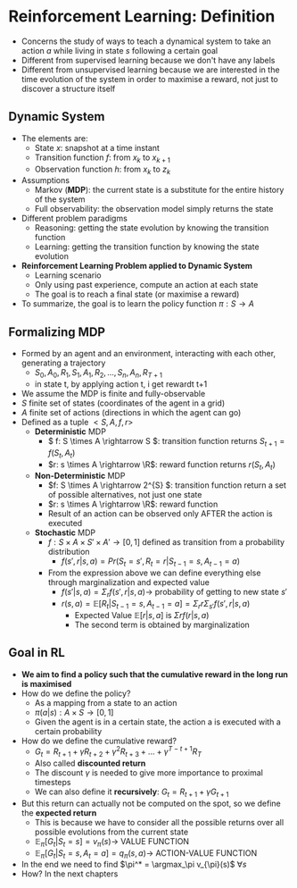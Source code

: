 # Reinforcement Learning: Definition

- Concerns the study of ways to teach a dynamical system to take an action $a$ while living in state $s$ following a certain goal
- Different from supervised learning because we don't have any labels
- Different from unsupervised learning because we are interested in the time evolution of the system in order to maximise a reward, not just to discover a structure itself

## Dynamic System

- The elements are:
  - State $x$: snapshot at a time instant
  - Transition function $f$: from $x_k$ to $x_{k+1}$
  - Observation function $h$: from $x_k$ to $z_k$
- Assumptions
  - Markov (**MDP**): the current state is a substitute for the entire history of the system
  - Full observability: the observation model simply returns the state
- Different problem paradigms
  - Reasoning: getting the state evolution by knowing the transition function
  - Learning: getting the transition function by knowing the state evolution
- **Reinforcement Learning Problem applied to Dynamic System**
  - Learning scenario
  - Only using past experience, compute an action at each state
  - The goal is to reach a final state (or maximise a reward)
- To summarize, the goal is to learn the policy function $\pi: S \rightarrow A$

## Formalizing MDP

- Formed by an agent and an environment, interacting with each other, generating a trajectory
  - $S_0, A_0, R_1, S_1, A_1, R_2, ..., S_n, A_n, R_{T+1}$
  - in state t, by applying action t, i get rewardt t+1
- We assume the MDP is finite and fully-observable
- $S$ finite set of states (coordinates of the agent in a grid)
- $A$ finite set of actions (directions in which the agent can go)
- Defined as a tuple $<S,A,f,r>$
  - **Deterministic** MDP
    - $ f: S \times A \rightarrow S $: transition function returns $S_{t+1} = f(S_t,A_t)$
    - $r: s \times A \rightarrow \R$: reward function returns $r(S_t,A_t)$
  - **Non-Deterministic** MDP
    - $f: S \times A \rightarrow 2^{S} $: transition function return a set of possible alternatives, not just one state
    - $r: s \times A \rightarrow \R$: reward function
    - Result of an action can be observed only AFTER the action is executed
  - **Stochastic** MDP
    - $f: S \times A \times S' \times A' \rightarrow [0,1]$ defined as transition from a probability distribution
      - $f(s',r|s,a) = Pr(S_t=s', R_t=r | S_{t-1}=s, A_{t-1}=a)$
    - From the expression above we can define everything else through marginalization and expected value
      - $f(s'|s,a) = \Sigma_r f(s',r|s,a) \rightarrow$ probability of getting to new state $s'$
      - $r(s,a) = \mathbb{E}[R_t | S_{t-1}=s, A_{t-1}=a] = \Sigma_r r \Sigma_{s'} f(s',r|s,a)$
        - Expected Value $\mathbb{E}[r|s,a]$ is $\Sigma r f(r|s,a)$
        - The second term is obtained by marginalization

## Goal in RL

- **We aim to find a policy such that the cumulative reward in the long run is maximised**
- How do we define the policy?
  - As a mapping from a state to an action
  - $\pi(a|s): A \times S \rightarrow [0,1]$
  - Given the agent is in a certain state, the action a is executed with a certain probability
- How do we define the cumulative reward?
  - $G_t = R_{t+1} + \gamma R_{t+2} + \gamma^2 R_{t+3} + ... + \gamma^{T-t+1} R_{T}$
  - Also called **discounted return**
  - The discount $\gamma$ is needed to give more importance to proximal timesteps
  - We can also define it **recursively**: $G_t = R_{t+1} + \gamma G_{t+1}$
- But this return can actually not be computed on the spot, so we define the **expected return**
  - This is because we have to consider all the possible returns over all possible evolutions from the current state
  - $\mathbb{E}_\pi[G_t|S_t=s] = v_{\pi}(s) \rightarrow$ VALUE FUNCTION
  - $\mathbb{E}_\pi[G_t|S_t=s,A_t=a] = q_{\pi}(s,a) \rightarrow$ ACTION-VALUE FUNCTION
- In the end we need to find $\pi^* = \argmax_\pi v_{\pi}(s)$ $\forall s$
- How? In the next chapters
